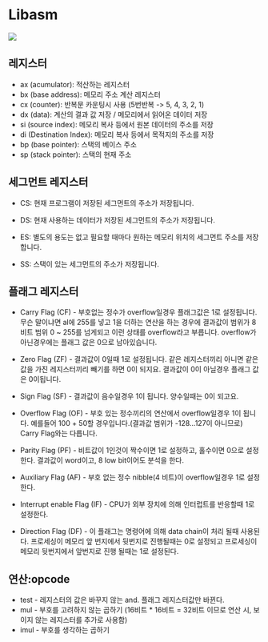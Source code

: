 # Libasm

![](https://github.com/gurugio/book_assembly_8086_ko/raw/master/assets/cpu.gif)
## 레지스터
- ax (acumulator): 적산하는 레지스터
- bx (base address):  메모리 주소 계산 레지스터
- cx (counter): 반복문 카운팅시 사용 (5번반복 -> 5, 4, 3, 2, 1)
- dx (data): 계산의 결과 값 저장 / 메모리에서 읽어온 데이터 저장
- si (source index): 메모리 복사 등에서 원본 데이터의 주소를 저장
- di (Destination Index): 메모리 복사 등에서 목적지의 주소를 저장
- bp (base pointer): 스택의 베이스 주소
- sp (stack pointer): 스택의 현재 주소

## 세그먼트 레지스터
- CS: 현재 프로그램이 저장된 세그먼트의 주소가 저장됩니다.

- DS: 현재 사용하는 데이터가 저장된 세그먼트의 주소가 저장됩니다.

- ES: 별도의 용도는 없고 필요할 때마다 원하는 메모리 위치의 세그먼트 주소를 저장합니다.

- SS: 스택이 있는 세그먼트의 주소가 저장됩니다.

## 플래그 레지스터
- Carry Flag (CF) - 부호없는 정수가 overflow일경우 플래그값은 1로 설정됩니다. 무슨 말이냐면 al에 255를 넣고 1을 더하는 연산을 하는 경우에 결과값이 범위가 8비트 범위 0 ~ 255를 넘게되고 이런 상태를 overflow라고 부릅니다. overflow가 아닌경우에는 플래그 값은 0으로 남아있습니다.

- Zero Flag (ZF) - 결과값이 0일때 1로 설정됩니다. 같은 레지스터끼리 아니면 같은 값을 가진 레지스터끼리 빼기를 하면 0이 되지요. 결과값이 0이 아닐경우 플래그 값은 0이됩니다.

- Sign Flag (SF) - 결과값이 음수일경우 1이 됩니다. 양수일때는 0이 되고요.

- Overflow Flag (OF) - 부호 있는 정수끼리의 연산에서 overflow일경우 1이 됩니다. 예를들어 100 + 50할 경우입니다.(결과값 범위가 -128...127이 아니므로) Carry Flag와는 다릅니다.

- Parity Flag (PF) - 비트값이 1인것이 짝수이면 1로 설정하고, 홀수이면 0으로 설정한다. 결과값이 word이고, 8 low bit이어도 분석을 한다.

- Auxiliary Flag (AF) - 부호 없는 정수 nibble(4 비트)이 overflow일경우 1로 설정한다.

- Interrupt enable Flag (IF) - CPU가 외부 장치에 의해 인터럽트를 반응할때 1로 설정한다.

- Direction Flag (DF) - 이 플래그는 명령어에 의해 data chain이 처리 될때 사용된다. 프로세싱이 메모리 앞 번지에서 뒷번지로 진행될때는 0로 설정되고 프로세싱이 메모리 뒷번지에서 앞번지로 진행 될때는 1로 설정된다.

## 연산:opcode
- test -  레지스터의 값은 바꾸지 않는 and. 플래그 레지스터값만 바뀐다.
- mul - 부호를 고려하지 않는 곱하기 (16비트 * 16비트 = 32비트 이므로 연산 시, 보이지 않는 레지스터를 추가로 사용함)
- imul - 부호를 생각하는 곱하기
